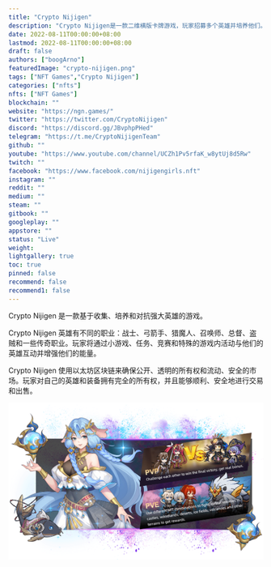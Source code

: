 ```yaml
---
title: "Crypto Nijigen"
description: "Crypto Nijigen是一款二维横版卡牌游戏，玩家招募多个英雄并培养他们。在战斗中，玩家可以操纵英雄"
date: 2022-08-11T00:00:00+08:00
lastmod: 2022-08-11T00:00:00+08:00
draft: false
authors: ["boogArno"]
featuredImage: "crypto-nijigen.png"
tags: ["NFT Games","Crypto Nijigen"]
categories: ["nfts"]
nfts: ["NFT Games"]
blockchain: ""
website: "https://ngn.games/"
twitter: "https://twitter.com/CryptoNijigen"
discord: "https://discord.gg/JBvphpPHed"
telegram: "https://t.me/CryptoNijigenTeam"
github: ""
youtube: "https://www.youtube.com/channel/UCZh1Pv5rfaK_w8ytUj8d5Rw"
twitch: ""
facebook: "https://www.facebook.com/nijigengirls.nft"
instagram: ""
reddit: ""
medium: ""
steam: ""
gitbook: ""
googleplay: ""
appstore: ""
status: "Live"
weight: 
lightgallery: true
toc: true
pinned: false
recommend: false
recommend1: false
---
```

<p>Crypto Nijigen 是一款基于收集、培养和对抗强大英雄的游戏。</p>
<p>Crypto Nijigen 英雄有不同的职业：战士、弓箭手、猎魔人、召唤师、总督、盗贼和一些传奇职业。玩家将通过小游戏、任务、竞赛和特殊的游戏内活动与他们的英雄互动并增强他们的能量。</p>
<p>Crypto Nijigen 使用以太坊区块链来确保公开、透明的所有权和流动、安全的市场。玩家对自己的英雄和装备拥有完全的所有权，并且能够顺利、安全地进行交易和出售。</p>

![background_text.d57b17ab](background_text.d57b17ab.png)
